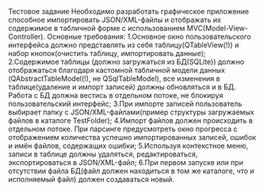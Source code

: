 Тестовое задание
Необходимо разработать графическое приложение способное импортировать JSON/XML-файлы и отображать их содержимое в табличной форме с использованием MVC(Model-View-Controller).
Основные требования:
1.Основное окно пользовательского интерфейса должно представлять из себя таблицу(QTableView(!)) и набор кнопок(очистить таблицу, импортировать данные);
2.Содержимое таблицы (должно загружаться из БД(SQLite)) должно отображаться благодаря кастомной табличной модели данных (QAbstractTableModel(!), не QSqlTableModel), все изменения в таблице(удаление и импорт записей) должны обновляться и в БД. Работа с БД должна вестись в отдельном потоке, не блокируя пользовательский интерфейс;
3.При импорте записей пользователь выбирает папку с JSON/XML-файлами(пример структуры загружаемых файлов в каталоге TestFolder);
4.Импорт файлов должен происходить в отдельном потоке. При парсинге предусмотреть окно прогресса с отображением количества успешно импортированных записей, ошибок и имён файлов, содержащих ошибки;
5.Используя контекстное меню, записи в таблице должны удаляться, редактироваться, экспортироваться в JSON/XML-файл;
6.При первом запуске или при отсутствии файла БД(файл должен находиться в том же каталоге, что и исполняемый файл) должен создаваться новый.


